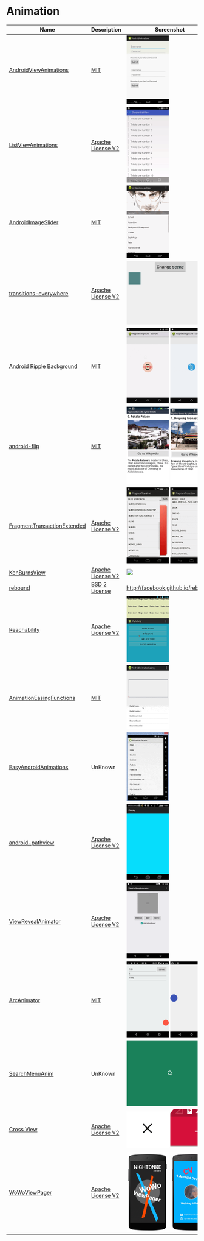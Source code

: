 Animation
======================
Name | Description | Screenshot
--- | --- | ---
[AndroidViewAnimations](https://github.com/daimajia/AndroidViewAnimations) | [MIT](http://opensource.org/licenses/MIT) | <img src="/android-ui-ux-library/art/androidviewanimations.gif" width="49%">
[ListViewAnimations](https://github.com/nhaarman/ListViewAnimations) | [Apache License V2](https://www.apache.org/licenses/LICENSE-2.0) | <img src="/android-ui-ux-library/art/ListViewAnimations.gif" width="49%">
[AndroidImageSlider](https://github.com/daimajia/AndroidImageSlider) | [MIT](http://opensource.org/licenses/MIT) | <img src="/android-ui-ux-library/art/AndroidImageSlider.gif" width="49%">
[transitions-everywhere](https://github.com/andkulikov/transitions-everywhere) | [Apache License V2](https://www.apache.org/licenses/LICENSE-2.0) | ![](/android-ui-ux-library/art/transitions-everywhere.gif)
[Android Ripple Background](https://github.com/skyfishjy/android-ripple-background) | [MIT](http://opensource.org/licenses/MIT) | <img src="/android-ui-ux-library/art/android-ripple-background.gif" width="49%"> <img src="/android-ui-ux-library/art/android-ripple-background2.gif" width="49%">
[android-flip](https://github.com/openaphid/android-flip) | [MIT](http://opensource.org/licenses/MIT) | <img src="/android-ui-ux-library/art/android-flip.gif" width="49%"> <img src="/android-ui-ux-library/art/android-flip2.gif" width="49%">
[FragmentTransactionExtended](https://github.com/DesarrolloAntonio/FragmentTransactionExtended) | [Apache License V2](https://www.apache.org/licenses/LICENSE-2.0) | <img src="/android-ui-ux-library/art/FragmentTransactionExtended.gif" width="49%"> <img src="/android-ui-ux-library/art/FragmentTransactionExtended2.gif" width="49%">
[KenBurnsView](https://github.com/flavioarfaria/KenBurnsView) | [Apache License V2](https://www.apache.org/licenses/LICENSE-2.0) | <img src="/android-ui-ux-library/art/KenBurnsView.gif" width="49%">
[rebound](https://github.com/facebook/rebound) | [BSD 2 License](http://opensource.org/licenses/BSD-2-Clause) | http://facebook.github.io/rebound/
[Reachability](https://github.com/sakebook/Reachability) | [Apache License V2](https://www.apache.org/licenses/LICENSE-2.0) | <img src="/android-ui-ux-library/art/Reachability.gif" width="49%">
[AnimationEasingFunctions](https://github.com/daimajia/AnimationEasingFunctions) | [MIT](http://opensource.org/licenses/MIT) | <img src="/android-ui-ux-library/art/AnimationEasingFunctions.gif" width="49%">
[EasyAndroidAnimations](https://github.com/2359media/EasyAndroidAnimations) | UnKnown | <img src="/android-ui-ux-library/art/EasyAndroidAnimations.gif" width="49%">
[android-pathview](https://github.com/geftimov/android-pathview) | [Apache License V2](https://www.apache.org/licenses/LICENSE-2.0) | <img src="/android-ui-ux-library/art/android-pathview.gif" width="49%">
[ViewRevealAnimator](https://github.com/sephiroth74/ViewRevealAnimator) | [Apache License V2](https://www.apache.org/licenses/LICENSE-2.0) | <img src="/android-ui-ux-library/art/ViewRevealAnimator.gif" width="49%">
[ArcAnimator](https://github.com/asyl/ArcAnimator) | [MIT](http://opensource.org/licenses/MIT) | <img src="/android-ui-ux-library/art/ArcAnimator.gif" width="49%"> <img src="/android-ui-ux-library/art/ArcAnimator2.gif" width="49%">
[SearchMenuAnim](https://github.com/kongnanlive/SearchMenuAnim) | UnKnown | <img src="/android-ui-ux-library/art/SearchMenuAnim.gif" width="100%">
[Cross View](https://github.com/cdflynn/crossview) | [Apache License V2](https://www.apache.org/licenses/LICENSE-2.0) | <img src="/android-ui-ux-library/art/crossview.gif" width="49%"> <img src="/android-ui-ux-library/art/crossview2.gif" width="49%">
[WoWoViewPager](https://github.com/Nightonke/WoWoViewPager) | [Apache License V2](https://www.apache.org/licenses/LICENSE-2.0) | <img src="/android-ui-ux-library/art/WoWoAppIntroExample.gif" width="49%"> <img src="/android-ui-ux-library/art/WoWoCVExample.gif" width="49%">
